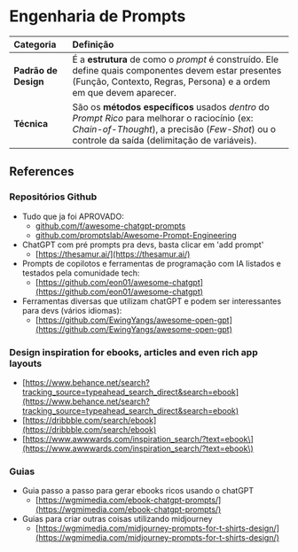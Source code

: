 # Engenharia de Prompts

| Categoria | Definição |
| :--- | :--- |
| **Padrão de Design** | É a **estrutura** de como o *prompt* é construído. Ele define quais componentes devem estar presentes (Função, Contexto, Regras, Persona) e a ordem em que devem aparecer. |
| **Técnica** | São os **métodos específicos** usados *dentro* do *Prompt Rico* para melhorar o raciocínio (ex: *Chain-of-Thought*), a precisão (*Few-Shot*) ou o controle da saída (delimitação de variáveis). |

## References

### Repositórios Github

- Tudo que ja foi APROVADO:
  - [github.com/f/awesome-chatgpt-prompts](https://github.com/f/awesome-chatgpt-prompts)
  - [github.com/promptslab/Awesome-Prompt-Engineering](https://github.com/promptslab/Awesome-Prompt-Engineering)
- ChatGPT com pré prompts pra devs, basta clicar em 'add prompt'
  - [https://thesamur.ai/](https://thesamur.ai/)
- Prompts de copilotos e ferramentas de programação com IA listados e testados pela comunidade tech:
  - [https://github.com/eon01/awesome-chatgpt](https://github.com/eon01/awesome-chatgpt)
- Ferramentas diversas que utilizam chatGPT e podem ser interessantes para devs (vários idiomas):
  - [https://github.com/EwingYangs/awesome-open-gpt](https://github.com/EwingYangs/awesome-open-gpt)

### Design inspiration for ebooks, articles and even rich app layouts

- [https://www.behance.net/search?tracking_source=typeahead_search_direct&search=ebook](https://www.behance.net/search?tracking_source=typeahead_search_direct&search=ebook)
- [https://dribbble.com/search/ebook](https://dribbble.com/search/ebook)
- [https://www.awwwards.com/inspiration_search/?text=ebook\](https://www.awwwards.com/inspiration_search/?text=ebook\)

### Guias

- Guia passo a passo para gerar ebooks ricos usando o chatGPT
  - [https://wgmimedia.com/ebook-chatgpt-prompts/](https://wgmimedia.com/ebook-chatgpt-prompts/)
- Guias para criar outras coisas utilizando midjourney
  - [https://wgmimedia.com/midjourney-prompts-for-t-shirts-design/](https://wgmimedia.com/midjourney-prompts-for-t-shirts-design/)